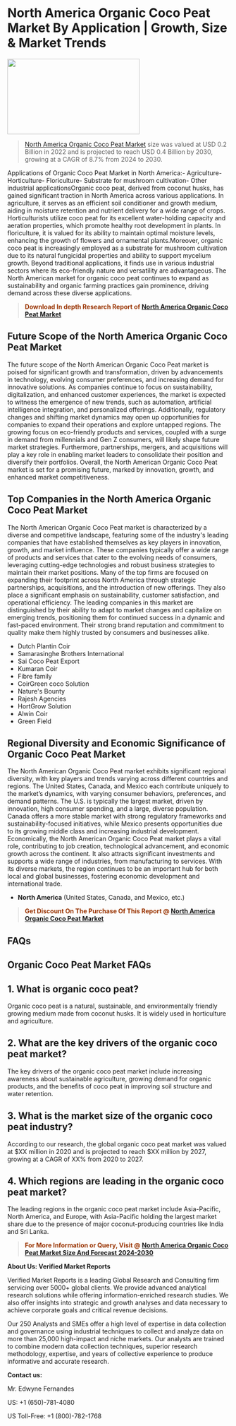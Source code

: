 <p><h1>North America Organic Coco Peat Market By Application | Growth, Size & Market Trends</h1><p><img class="aligncenter size-medium wp-image-105565" src="https://ffe5etoiles.com/wp-content/uploads/2025/01/MST7-300x171.png" alt="" width="300" height="171" /></p><blockquote><p><a href="https://www.verifiedmarketreports.com/download-sample/?rid=384854&utm_source=Github-NA&utm_medium=386" target="_blank">North America Organic Coco Peat Market</a>  size was valued at USD 0.2 Billion in 2022 and is projected to reach USD 0.4 Billion by 2030, growing at a CAGR of 8.7% from 2024 to 2030.</p></blockquote>Applications of Organic Coco Peat Market in North America:- Agriculture- Horticulture- Floriculture- Substrate for mushroom cultivation- Other industrial applicationsOrganic coco peat, derived from coconut husks, has gained significant traction in North America across various applications. In agriculture, it serves as an efficient soil conditioner and growth medium, aiding in moisture retention and nutrient delivery for a wide range of crops. Horticulturists utilize coco peat for its excellent water-holding capacity and aeration properties, which promote healthy root development in plants. In floriculture, it is valued for its ability to maintain optimal moisture levels, enhancing the growth of flowers and ornamental plants.Moreover, organic coco peat is increasingly employed as a substrate for mushroom cultivation due to its natural fungicidal properties and ability to support mycelium growth. Beyond traditional applications, it finds use in various industrial sectors where its eco-friendly nature and versatility are advantageous. The North American market for organic coco peat continues to expand as sustainability and organic farming practices gain prominence, driving demand across these diverse applications.</p><blockquote><p><span style="color: #993300;"><strong>Download In depth Research Report of <a href="https://www.verifiedmarketreports.com/download-sample/?rid=384854&utm_source=Github-NA&utm_medium=386">North America Organic Coco Peat Market</a></strong></span></p></blockquote><h2>Future Scope of the North America Organic Coco Peat Market</h2><p>The future scope of the North American Organic Coco Peat market is poised for significant growth and transformation, driven by advancements in technology, evolving consumer preferences, and increasing demand for innovative solutions. As companies continue to focus on sustainability, digitalization, and enhanced customer experiences, the market is expected to witness the emergence of new trends, such as automation, artificial intelligence integration, and personalized offerings. Additionally, regulatory changes and shifting market dynamics may open up opportunities for companies to expand their operations and explore untapped regions. The growing focus on eco-friendly products and services, coupled with a surge in demand from millennials and Gen Z consumers, will likely shape future market strategies. Furthermore, partnerships, mergers, and acquisitions will play a key role in enabling market leaders to consolidate their position and diversify their portfolios. Overall, the North American Organic Coco Peat market is set for a promising future, marked by innovation, growth, and enhanced market competitiveness.</p><h2>Top Companies in the North America Organic Coco Peat Market</h2><p>The North American Organic Coco Peat market is characterized by a diverse and competitive landscape, featuring some of the industry's leading companies that have established themselves as key players in innovation, growth, and market influence. These companies typically offer a wide range of products and services that cater to the evolving needs of consumers, leveraging cutting-edge technologies and robust business strategies to maintain their market positions. Many of the top firms are focused on expanding their footprint across North America through strategic partnerships, acquisitions, and the introduction of new offerings. They also place a significant emphasis on sustainability, customer satisfaction, and operational efficiency. The leading companies in this market are distinguished by their ability to adapt to market changes and capitalize on emerging trends, positioning them for continued success in a dynamic and fast-paced environment. Their strong brand reputation and commitment to quality make them highly trusted by consumers and businesses alike.</p><p><ul><li>Dutch Plantin Coir </li><li> Samarasinghe Brothers International </li><li> Sai Coco Peat Export </li><li> Kumaran Coir </li><li> Fibre family </li><li> CoirGreen coco Solution </li><li> Nature's Bounty </li><li> Rajesh Agencies </li><li> HortGrow Solution </li><li> Alwin Coir </li><li> Green Field</li></ul></p><h2>Regional Diversity and Economic Significance of Organic Coco Peat Market</h2><p>The North American Organic Coco Peat market exhibits significant regional diversity, with key players and trends varying across different countries and regions. The United States, Canada, and Mexico each contribute uniquely to the market’s dynamics, with varying consumer behaviors, preferences, and demand patterns. The U.S. is typically the largest market, driven by innovation, high consumer spending, and a large, diverse population. Canada offers a more stable market with strong regulatory frameworks and sustainability-focused initiatives, while Mexico presents opportunities due to its growing middle class and increasing industrial development. Economically, the North American Organic Coco Peat market plays a vital role, contributing to job creation, technological advancement, and economic growth across the continent. It also attracts significant investments and supports a wide range of industries, from manufacturing to services. With its diverse markets, the region continues to be an important hub for both local and global businesses, fostering economic development and international trade.</p><ul>    <li><strong>North America</strong> (United States, Canada, and Mexico, etc.)</li></ul><blockquote><p><span style="color: #993300;"><strong>Get Discount On The Purchase Of This Report @ <a href="https://www.verifiedmarketreports.com/ask-for-discount/?rid=384854&utm_source=Github-NA&utm_medium=386">North America Organic Coco Peat Market</a></strong></span></p></blockquote><h2>FAQs</h2><p>  <h2>Organic Coco Peat Market FAQs</h1>    <h2>1. What is organic coco peat?</div><div></h2>  <p>Organic coco peat is a natural, sustainable, and environmentally friendly growing medium made from coconut husks. It is widely used in horticulture and agriculture.</p>    <h2>2. What are the key drivers of the organic coco peat market?</div><div></h2>  <p>The key drivers of the organic coco peat market include increasing awareness about sustainable agriculture, growing demand for organic products, and the benefits of coco peat in improving soil structure and water retention.</p>    <h2>3. What is the market size of the organic coco peat industry?</div><div></h2>  <p>According to our research, the global organic coco peat market was valued at $XX million in 2020 and is projected to reach $XX million by 2027, growing at a CAGR of XX% from 2020 to 2027.</p>    <h2>4. Which regions are leading in the organic coco peat market?</div><div></h2>  <p>The leading regions in the organic coco peat market include Asia-Pacific, North America, and Europe, with Asia-Pacific holding the largest market share due to the presence of major coconut-producing countries like India and Sri Lanka.</p>    <!-- Add more FAQs and answers as per your research -->  </body></html></p><blockquote><p><span style="color: #993300;"><strong>For More Information or Query, Visit @ <a href="https://www.verifiedmarketreports.com/product/organic-coco-peat-market/">North America Organic Coco Peat Market Size And Forecast 2024-2030</a></strong></span></p></blockquote><p><strong>About Us: Verified Market Reports</strong></p><p>Verified Market Reports is a leading Global Research and Consulting firm servicing over 5000+ global clients. We provide advanced analytical research solutions while offering information-enriched research studies. We also offer insights into strategic and growth analyses and data necessary to achieve corporate goals and critical revenue decisions.</p><p>Our 250 Analysts and SMEs offer a high level of expertise in data collection and governance using industrial techniques to collect and analyze data on more than 25,000 high-impact and niche markets. Our analysts are trained to combine modern data collection techniques, superior research methodology, expertise, and years of collective experience to produce informative and accurate research.</p><p><strong>Contact us:</strong></p><p>Mr. Edwyne Fernandes</p><p>US: +1 (650)-781-4080</p><p>US Toll-Free: +1 (800)-782-1768</p>
